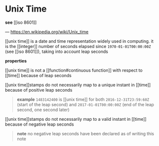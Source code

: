 # Unix Time

**see** [[iso 8601]]

&mdash; <https://en.wikipedia.org/wiki/Unix_time>

[[unix time]] is a date and time representation widely used in computing. it is the [[integer]] number of seconds elapsed since `1970-01-01T00:00:00Z` (see [[iso 8601]]), taking into account leap seconds

**properties**

[[unix time]] is not a [[function#continuous function]] with respect to [[time]] because of leap seconds

[[unix time]]stamps do not necessarily map to a unique instant in [[time]] because of positive leap seconds

> **example** `1483142400` is [[unix time]] for both `2016-12-31T23:59:60Z` (start of the leap second) and `2017-01-01T00:00:00Z` (end of the leap second, one second later)

[[unix time]]stamps do not necessarily map to a valid instant in [[time]] because of negative leap seconds

> **note** no negative leap seconds have been declared as of writing this note
